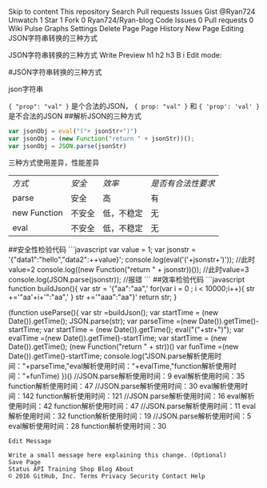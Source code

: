 Skip to content
This repository
Search
Pull requests
Issues
Gist
 @Ryan724
 Unwatch 1
  Star 1
  Fork 0 Ryan724/Ryan-blog
 Code  Issues 0  Pull requests 0  Wiki  Pulse  Graphs  Settings
 Delete Page Page History New Page
Editing JSON字符串转换的三种方式
 
JSON字符串转换的三种方式
Write  Preview
h1 h2 h3      B i        Edit mode:  

#JSON字符串转换的三种方式

json字符串

`{ "prop": "val" }` 是个合法的JSON，
`{ prop: "val" }` 和 `{ 'prop': 'val' }` 是不合法的JSON
##解析JSON的三种方式
```javascript
var jsonObj = eval("("+ jsonStr+")") 
var jsonObj = (new Function("return " + jsonStr))();
var jsonObj = JSON.parse(jsonStr)
```
三种方式使用差异，性能差异

<table>
<tbody>
<tr><td><em>方式</em></td><td><em>安全</em></td><td><em>效率</em></td><td><em>是否有合法性要求</em></td></tr>
<tr><td> parse</td><td> 安全 </td><td> 高 </td><td> 有</tr>
<tr><td> new Function</td><td> 不安全 </td><td> 低，不稳定 </td><td> 无</tr>
<tr><td> eval </td><td> 不安全 </td><td> 低，不稳定 </td><td> 无</tr>
</tbody>
</table>
##安全性检验代码
```javascript
var value = 1;
var jsonstr = '{"data1":"hello","data2":++value}';
console.log(eval('('+jsonstr+')')); //此时value=2
console.log((new Function("return " + jsonstr))()); //此时value=3
console.log(JSON.parse(jsonstr)); //报错
```
##效率检验代码
```javascript
 function buildJson(){
	var str = '{"aa":"aa",'
	for(var i = 0 ; i < 10000;i++){
		str +='"aa'+i+'":"aa",'
	}
	str +='"aaa":"aa"}'
	return str;
}

(function useParse(){
	var str =buildJson();
	var startTime = (new Date()).getTime();
	JSON.parse(str);
	var parseTime =(new Date()).getTime()-startTime;
	var startTime = (new Date()).getTime();
	eval("("+str+")");
	var evalTime =(new Date()).getTime()-startTime;
	var startTime = (new Date()).getTime();
	(new Function("return " + str))()
	var funTime =(new Date()).getTime()-startTime;
	console.log("JSON.parse解析使用时间："+parseTime,"eval解析使用时间："+evalTime,"function解析使用时间："+funTime)
})()
//JSON.parse解析使用时间：9 eval解析使用时间：35 function解析使用时间：47
//JSON.parse解析使用时间：30 eval解析使用时间：142 function解析使用时间：121
//JSON.parse解析使用时间：16 eval解析使用时间：42 function解析使用时间：47
//JSON.parse解析使用时间：11 eval解析使用时间：32 function解析使用时间：19
//JSON.parse解析使用时间：5 eval解析使用时间：28 function解析使用时间：30
```
Edit Message

Write a small message here explaining this change. (Optional)
Save Page
Status API Training Shop Blog About
© 2016 GitHub, Inc. Terms Privacy Security Contact Help